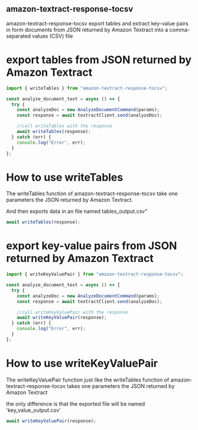 ## amazon-textract-response-tocsv

amazon-textract-response-tocsv export tables and extract key-value pairs in form documents from JSON returned by Amazon Textract into a comma-separated values (CSV) file

# export tables from JSON returned by Amazon Textract

```javascript
import { writeTables } from "amazon-textract-response-tocsv";

const analyze_document_text = async () => {
  try {
    const analyzeDoc = new AnalyzeDocumentCommand(params);
    const response = await textractClient.send(analyzeDoc);

    //call writeTables with the response
    await writeTables(response);
  } catch (err) {
    console.log("Error", err);
  }
};
```

# How to use writeTables

The writeTables function of amazon-textract-response-tocsv take one parameters the
JSON returned by Amazon Textract.

And then exports data in an file named tables_output.csv"

```javascript
await writeTables(response);
```

# export key-value pairs from JSON returned by Amazon Textract

```javascript
import { writeKeyValuePair } from "amazon-textract-response-tocsv";

const analyze_document_text = async () => {
  try {
    const analyzeDoc = new AnalyzeDocumentCommand(params);
    const response = await textractClient.send(analyzeDoc);

    //call writeKeyValuePair with the response
    await writeKeyValuePair(response);
  } catch (err) {
    console.log("Error", err);
  }
};
```

# How to use writeKeyValuePair

The writeKeyValuePair function just like the writeTables function of amazon-textract-response-tocsv takes one parameters the JSON returned by Amazon Textract

the only difference is that the exported file will be named 'key_value_output.csv'

```javascript
await writeKeyValuePair(response);
```
